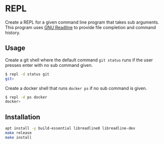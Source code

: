 # REPL
Create a REPL for a given command line program that takes sub arguments.
This program uses [GNU Readline](https://tiswww.case.edu/php/chet/readline/rltop.html) to provide file completion and command history.

## Usage

Create a git shell where the default command `git status` runs if the user presses enter with no sub command given.
```sh
$ repl -d status git
git>
```

Create a docker shell that runs `docker ps` if no sub command is given.
```sh
$ repl -d ps docker
docker>
```

## Installation
```sh
apt install -y build-essential libreadline8 libreadline-dev
make release
make install
```

